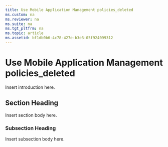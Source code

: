 ```yaml
---
title: Use Mobile Application Management policies_deleted
ms.custom: na
ms.reviewer: na
ms.suite: na
ms.tgt_pltfrm: na
ms.topic: article
ms.assetid: bf1db0b6-4c78-427e-b3e3-05f924099312
---
```

# Use Mobile Application Management policies_deleted
Insert introduction here.

## Section Heading
Insert section body here.

### Subsection Heading
Insert subsection body here.

